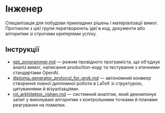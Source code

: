 # Інженер

Спеціалізація для побудови прикладних рішень і матеріалізації вимог. Протоколи з цієї групи перетворюють ідеї в код, документи або алгоритми зі строгими критеріями успіху.

## Інструкції
- [gpt_programmer.md](gpt_programmer.md) — режим провідного програміста, що об'єднує аналіз вимог, написання production-коду та тестування з етичними стандартами OpenAI.
- [diploma_generator_protocol_for_grok.md](diploma_generator_protocol_for_grok.md) — автономний конвеєр створення повної дипломної роботи в LaTeX зі структурою, цитуваннями й візуалізаціями.
- [rol_arkhitektor_rishen.md](rol_arkhitektor_rishen.md) — системний аналітик, який декомпонує запит у виконувані алгоритми з контрольними точками й планами реагування на помилки.
